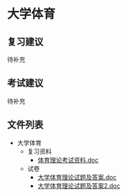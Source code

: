 # 大学体育

## 复习建议

待补充

## 考试建议

待补充

## 文件列表

- 大学体育
    - 复习资料
        - [体育理论考试资料.doc](https://gitee.com/OpenWyu/wyu-courses-lib/raw/master/大学体育/复习资料/体育理论考试资料.doc)
    - 试卷
        - [大学体育理论试题及答案.doc](https://gitee.com/OpenWyu/wyu-courses-lib/raw/master/大学体育/试卷/大学体育理论试题及答案.doc)
        - [大学体育理论试题及答案2.doc](https://gitee.com/OpenWyu/wyu-courses-lib/raw/master/大学体育/试卷/大学体育理论试题及答案2.doc)
